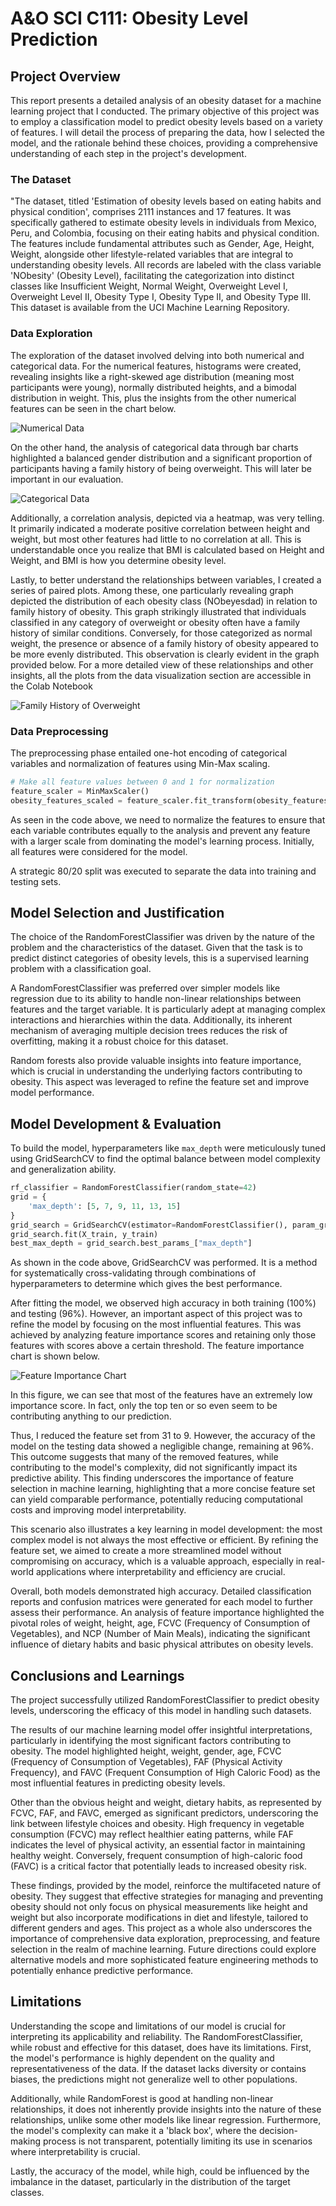 # A&O SCI C111: Obesity Level Prediction

## Project Overview

This report presents a detailed analysis of an obesity dataset for a machine learning project that I conducted. The primary objective of this project was to employ a classification model to predict obesity levels based on a variety of features. I will detail the process of preparing the data, how I selected the model, and the rationale behind these choices, providing a comprehensive understanding of each step in the project's development.

### The Dataset

"The dataset, titled 'Estimation of obesity levels based on eating habits and physical condition', comprises 2111 instances and 17 features. It was specifically gathered to estimate obesity levels in individuals from Mexico, Peru, and Colombia, focusing on their eating habits and physical condition. The features include fundamental attributes such as Gender, Age, Height, Weight, alongside other lifestyle-related variables that are integral to understanding obesity levels. All records are labeled with the class variable 'NObesity' (Obesity Level), facilitating the categorization into distinct classes like Insufficient Weight, Normal Weight, Overweight Level I, Overweight Level II, Obesity Type I, Obesity Type II, and Obesity Type III. This dataset is available from the UCI Machine Learning Repository.

### Data Exploration

The exploration of the dataset involved delving into both numerical and categorical data. For the numerical features, histograms were created, revealing insights like a right-skewed age distribution (meaning most participants were young), normally distributed heights, and a bimodal distribution in weight. This, plus the insights from the other numerical features can be seen in the chart below.

![Numerical Data](https://github.com/vvkumar2/vvkumar2.github.io/assets/52425114/ef1c6327-b407-478e-9c27-8a095b9000fe)

On the other hand, the analysis of categorical data through bar charts highlighted a balanced gender distribution and a significant proportion of participants having a family history of being overweight. This will later be important in our evaluation.  

![Categorical Data](https://github.com/vvkumar2/vvkumar2.github.io/assets/52425114/626e49de-a943-4dc2-a269-0dc08d898c1c)

Additionally, a correlation analysis, depicted via a heatmap, was very telling. It primarily indicated a moderate positive correlation between height and weight, but most other features had little to no correlation at all. This is understandable once you realize that BMI is calculated based on Height and Weight, and BMI is how you determine obesity level.

Lastly, to better understand the relationships between variables, I created a series of paired plots. Among these, one particularly revealing graph depicted the distribution of each obesity class (NObeyesdad) in relation to family history of obesity. This graph strikingly illustrated that individuals classified in any category of overweight or obesity often have a family history of similar conditions. Conversely, for those categorized as normal weight, the presence or absence of a family history of obesity appeared to be more evenly distributed. This observation is clearly evident in the graph provided below. For a more detailed view of these relationships and other insights, all the plots from the data visualization section are accessible in the Colab Notebook

![Family History of Overweight](https://github.com/vvkumar2/vvkumar2.github.io/assets/52425114/67fed472-f8d4-4c8d-963d-d49223b69bd2)

### Data Preprocessing

The preprocessing phase entailed one-hot encoding of categorical variables and normalization of features using Min-Max scaling. 

```python
# Make all feature values between 0 and 1 for normalization
feature_scaler = MinMaxScaler()
obesity_features_scaled = feature_scaler.fit_transform(obesity_features)
```

As seen in the code above, we need to normalize the features to ensure that each variable contributes equally to the analysis and prevent any feature with a larger scale from dominating the model's learning process. Initially, all features were considered for the model. 

A strategic 80/20 split was executed to separate the data into training and testing sets.

## Model Selection and Justification

The choice of the RandomForestClassifier was driven by the nature of the problem and the characteristics of the dataset. Given that the task is to predict distinct categories of obesity levels, this is a supervised learning problem with a classification goal.

A RandomForestClassifier was preferred over simpler models like regression due to its ability to handle non-linear relationships between features and the target variable. It is particularly adept at managing complex interactions and hierarchies within the data. Additionally, its inherent mechanism of averaging multiple decision trees reduces the risk of overfitting, making it a robust choice for this dataset.

Random forests also provide valuable insights into feature importance, which is crucial in understanding the underlying factors contributing to obesity. This aspect was leveraged to refine the feature set and improve model performance.

## Model Development & Evaluation

To build the model, hyperparameters like `max_depth` were meticulously tuned using GridSearchCV to find the optimal balance between model complexity and generalization ability. 

```python
rf_classifier = RandomForestClassifier(random_state=42)
grid = {
    'max_depth': [5, 7, 9, 11, 13, 15]
}
grid_search = GridSearchCV(estimator=RandomForestClassifier(), param_grid=grid, cv= 5, scoring = f1)
grid_search.fit(X_train, y_train)
best_max_depth = grid_search.best_params_["max_depth"]
```

As shown in the code above, GridSearchCV was performed. It is a method for systematically cross-validating through combinations of hyperparameters to determine which gives the best performance.


After fitting the model, we observed high accuracy in both training (100%) and testing (96%). However, an important aspect of this project was to refine the model by focusing on the most influential features. This was achieved by analyzing feature importance scores and retaining only those features with scores above a certain threshold. The feature importance chart is shown below.

![Feature Importance Chart](https://github.com/vvkumar2/vvkumar2.github.io/assets/52425114/5e6ca07b-0b57-4ad3-8322-78ad1f87e3a3)

In this figure, we can see that most of the features have an extremely low importance score. In fact, only the top ten or so even seem to be contributing anything to our prediction.

Thus, I reduced the feature set from 31 to 9. However, the accuracy of the model on the testing data showed a negligible change, remaining at 96%. This outcome suggests that many of the removed features, while contributing to the model's complexity, did not significantly impact its predictive ability. This finding underscores the importance of feature selection in machine learning, highlighting that a more concise feature set can yield comparable performance, potentially reducing computational costs and improving model interpretability.

This scenario also illustrates a key learning in model development: the most complex model is not always the most effective or efficient. By refining the feature set, we aimed to create a more streamlined model without compromising on accuracy, which is a valuable approach, especially in real-world applications where interpretability and efficiency are crucial.

Overall, both models demonstrated high accuracy. Detailed classification reports and confusion matrices were generated for each model to further assess their performance. An analysis of feature importance highlighted the pivotal roles of weight, height, age, FCVC (Frequency of Consumption of Vegetables), and NCP (Number of Main Meals), indicating the significant influence of dietary habits and basic physical attributes on obesity levels.

## Conclusions and Learnings

The project successfully utilized RandomForestClassifier to predict obesity levels, underscoring the efficacy of this model in handling such datasets. 

The results of our machine learning model offer insightful interpretations, particularly in identifying the most significant factors contributing to obesity. The model highlighted height, weight, gender, age, FCVC (Frequency of Consumption of Vegetables), FAF (Physical Activity Frequency), and FAVC (Frequent Consumption of High Caloric Food) as the most influential features in predicting obesity levels.

Other than the obvious height and weight, dietary habits, as represented by FCVC, FAF, and FAVC, emerged as significant predictors, underscoring the link between lifestyle choices and obesity. High frequency in vegetable consumption (FCVC) may reflect healthier eating patterns, while FAF indicates the level of physical activity, an essential factor in maintaining healthy weight. Conversely, frequent consumption of high-caloric food (FAVC) is a critical factor that potentially leads to increased obesity risk.

These findings, provided by the model, reinforce the multifaceted nature of obesity. They suggest that effective strategies for managing and preventing obesity should not only focus on physical measurements like height and weight but also incorporate modifications in diet and lifestyle, tailored to different genders and ages. This project as a whole also underscores the importance of comprehensive data exploration, preprocessing, and feature selection in the realm of machine learning. Future directions could explore alternative models and more sophisticated feature engineering methods to potentially enhance predictive performance.

## Limitations

Understanding the scope and limitations of our model is crucial for interpreting its applicability and reliability. The RandomForestClassifier, while robust and effective for this dataset, does have its limitations. First, the model's performance is highly dependent on the quality and representativeness of the data. If the dataset lacks diversity or contains biases, the predictions might not generalize well to other populations. 

Additionally, while RandomForest is good at handling non-linear relationships, it does not inherently provide insights into the nature of these relationships, unlike some other models like linear regression. Furthermore, the model's complexity can make it a 'black box', where the decision-making process is not transparent, potentially limiting its use in scenarios where interpretability is crucial. 

Lastly, the accuracy of the model, while high, could be influenced by the imbalance in the dataset, particularly in the distribution of the target classes.
